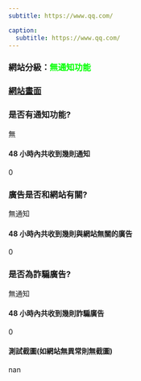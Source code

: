 ```yaml
---
subtitle: https://www.qq.com/

caption:
  subtitle: https://www.qq.com/
---
```


<h3>網站分級：<font color="#00FF00">無通知功能</font></h3>

### [網站畫面](https://www.qq.com/)
### 是否有通知功能?
無

#### 48 小時內共收到幾則通知
0

### 廣告是否和網站有關?
無通知

#### 48 小時內共收到幾則與網站無關的廣告
0

### 是否為詐騙廣告?
無通知

#### 48 小時內共收到幾則詐騙廣告
0

#### 測試截圖(如網站無異常則無截圖)
nan

